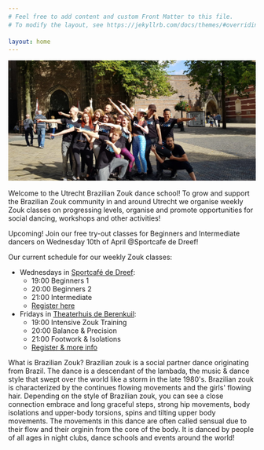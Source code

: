 ```yaml
---
# Feel free to add content and custom Front Matter to this file.
# To modify the layout, see https://jekyllrb.com/docs/themes/#overriding-theme-defaults

layout: home
---
```


![alt text](/international-zouk-day-2018.jpg "International Zouk Day Flashmob 2018")

Welcome to the Utrecht Brazilian Zouk dance school! To grow and support the Brazilian Zouk community in and around Utrecht we organise weekly Zouk classes on progressing levels, organise and promote opportunities for social dancing, workshops and other activities!

Upcoming! Join our free try-out classes for Beginners and Intermediate dancers on Wednesday 10th of April @Sportcafe de Dreef!

Our current schedule for our weekly Zouk classes:

* Wednesdays in [Sportcafé de Dreef](https://www.google.com/maps/place/Sportcafe+De+Dreef/@52.1210203,5.1168421,17z/data=!3m1!4b1!4m5!3m4!1s0x47c66f20f13d3cad:0x4866ca24be334309!8m2!3d52.1210203!4d5.1190308):
  - 19:00 Beginners 1
  - 20:00 Beginners 2
  - 21:00 Intermediate
  - [Register here](http://www.salsaventura.nl/utrecht)
* Fridays in [Theaterhuis de Berenkuil](https://deberenkuil.nl):
  - 19:00 Intensive Zouk Training
  - 20:00 Balance & Precision
  - 21:00 Footwork & Isolations
  - [Register & more info](https://www.facebook.com/events/410705476169956/)

What is Brazilian Zouk? 
Brazilian zouk is a social partner dance originating from Brazil. The dance is a descendant of the lambada, the music & dance style that swept over the world like a storm in the late 1980's. Brazilian zouk is characterized by the continues flowing movements and the girls' flowing hair. Depending on the style of Brazilian zouk, you can see a close connection embrace and long graceful steps, strong hip movements, body isolations and upper-body torsions, spins and tilting upper body movements. The movements in this dance are often called sensual due to their flow and their orginin from the core of the body. It is danced by people of all ages in night clubs, dance schools and events around the world!
